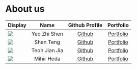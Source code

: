 # About us

Display |     Name     |              Github Profile              | Portfolio 
--------|:------------:|:----------------------------------------:|:---------:
![](https://via.placeholder.com/100.png?text=Photo) | Yeo Zhi Shen | [Github](https://github.com/yeozhishen)  | [Portfolio](team/yeozhishen.md)
![](https://via.placeholder.com/100.png?text=Photo) | Shan Teng |  [Github](https://github.com/STeng618)   | [Portfolio](team/steng618.md)
![](https://via.placeholder.com/100.png?text=Photo) | Teoh Jian Jia |  [Github](https://github.com/JianJiaT)   | [Portfolio](team/jianjiat.md)
![](https://via.placeholder.com/100.png?text=Photo) | Mihir Heda | [Github](https://github.com/mihirheda02) | [Portfolio](team/mihirheda02.md)
